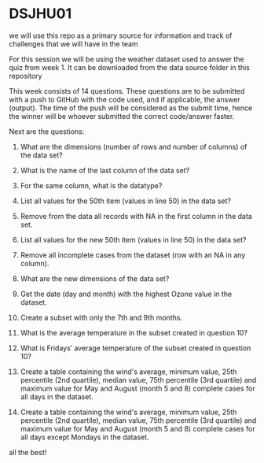 # DSJHU01

we will use this repo as a primary source for information and track of challenges that we will have in the team


For this session we will be using the weather dataset used to answer the quiz from week 1. It can be downloaded from the data source folder in this repository

This week consists of 14 questions. These questions are to be submitted with a push to GitHub with the code used, and if applicable, the answer (output). The time of the push will be considered as the submit time, hence the winner will be whoever submitted the correct code/answer faster.

Next are the questions:

1) What are the dimensions (number of rows and number of columns) of the data set?

2) What is the name of the last column of the data set?

3) For the same column, what is the datatype?

4) List all values for the 50th item (values in line 50) in the data set?

5) Remove from the data all records with NA in the first column in the data set.

6) List all values for the new 50th item (values in line 50) in the data set?

7) Remove all incomplete cases from the dataset (row with an NA in any column).

8) What are the new dimensions of the data set? 

9) Get the date (day and month) with the highest Ozone value in the dataset.

10) Create a subset with only the 7th and 9th months.

11) What is the average temperature in the subset created in question 10?

12) What is Fridays’ average temperature of the subset created in question 10?

13) Create a table containing the wind's average, minimum value, 25th percentile (2nd quartile), median value, 75th percentile (3rd quartile) and maximum value for May and August (month 5 and 8) complete cases for all days in the dataset.

14) Create a table containing the wind's average, minimum value, 25th percentile (2nd quartile), median value, 75th percentile (3rd quartile) and maximum value for May and August (month 5 and 8) complete cases for all days except Mondays in the dataset.

all the best!